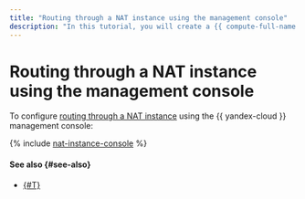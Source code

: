 ```yaml
---
title: "Routing through a NAT instance using the management console"
description: "In this tutorial, you will create a {{ compute-full-name }} VM instance and configure its internet connection through a NAT instance with static routing in {{ vpc-full-name }}, all using the management console."
---
```


# Routing through a NAT instance using the management console


To configure [routing through a NAT instance](index.md) using the {{ yandex-cloud }} management console:

{% include [nat-instance-console](../../../_tutorials/routing/nat-instance-console.md) %}

#### See also {#see-also}

* [{#T}](terraform.md)